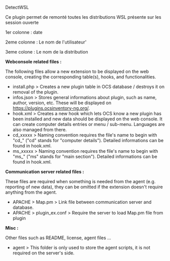 DetectWSL

Ce plugin permet de remonté toutes les distributions WSL présente sur les session ouverte 

1er colonne : date

2eme colonne : 
Le nom de l'utilisateur'

3eme colone :
Le nom de la distribution


**Webconsole related files :**

The following files allow a new extension to be displayed on the web console, creating the corresponding table(s), hooks, and functionalities.

* install.php > Creates a new plugin table in OCS database / destroys it on removal of the plugin.
* infos.json > Stores general informations about plugin, such as name, author, version, etc. These will be displayed on https://plugins.ocsinventory-ng.org/.
* hook.xml > Creates a new hook which lets OCS know a new plugin has been installed and new data should be displayed on the web console. It can create computer details entries or menu / sub-menu. Languages are also managed from there.
* cd_xxxxx > Naming convention requires the file's name to begin with "cd_" ("cd" stands for "computer details"). Detailed informations can be found in hook.xml.
* ms_xxxxx > Naming convention requires the file's name to begin with "ms_" ("ms" stands for "main section"). Detailed informations can be found in hook.xml.


**Communication server related files :**

These files are required when something is needed from the agent (e.g. reporting of new data), they can be omitted if the extension doesn't require anything from the agent.

* APACHE > Map.pm > Link file between communication server and database.
* APACHE > plugin_ex.conf > Require the server to load Map.pm file from plugin

**Misc :** 

Other files such as README, license, agent files ...

* agent > This folder is only used to store the agent scripts, it is not required on the server's side. 

